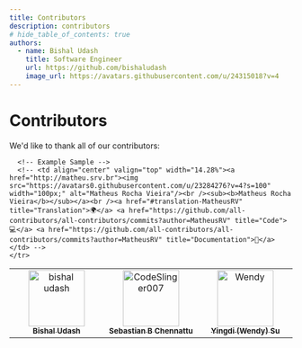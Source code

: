 ```yaml
---
title: Contributors
description: contributors
# hide_table_of_contents: true
authors:
  - name: Bishal Udash
    title: Software Engineer
    url: https://github.com/bishaludash
    image_url: https://avatars.githubusercontent.com/u/24315018?v=4
---
```


# Contributors

We'd like to thank all of our contributors:

<table>
  <tbody>
    <tr>
        <td align="center" valign="top" width="14.28%">
            <a target="_blank" rel="noreferrer" href="https://bishaludash.com.np">
            <img src="https://avatars.githubusercontent.com/u/24315018?v=4" width="100px;" alt="bishal udash"/><br />
            <sub><b>Bishal Udash</b></sub>
            </a>
        </td>
        <td align="center" valign="top" width="14.28%">
            <a target="_blank" rel="noreferrer" href="https://github.com/CodeSlinger007">
            <img src="https://avatars.githubusercontent.com/u/149875708?v=4" width="100px;" alt="CodeSlinger007"/><br />
            <sub><b>Sebastian B Chennattu</b></sub>
            </a>
        </td> 
        <td align="center" valign="top" width="14.28%">
            <a target="_blank" rel="noreferrer" href="https://www.linkedin.com/in/yingdi-su-563176220/">
            <img src="https://avatars.githubusercontent.com/u/90942498?v=4" width="100px;" alt="Wendy"/><br />
            <sub><b>Yingdi (Wendy) Su</b></sub>
            </a>
        </td>
      
      <!-- Example Sample -->
      <!-- <td align="center" valign="top" width="14.28%"><a href="http://matheu.srv.br"><img src="https://avatars0.githubusercontent.com/u/23284276?v=4?s=100" width="100px;" alt="Matheus Rocha Vieira"/><br /><sub><b>Matheus Rocha Vieira</b></sub></a><br /><a href="#translation-MatheusRV" title="Translation">🌍</a> <a href="https://github.com/all-contributors/all-contributors/commits?author=MatheusRV" title="Code">💻</a> <a href="https://github.com/all-contributors/all-contributors/commits?author=MatheusRV" title="Documentation">📖</a></td> -->
    </tr>

  </tbody>
</table>
